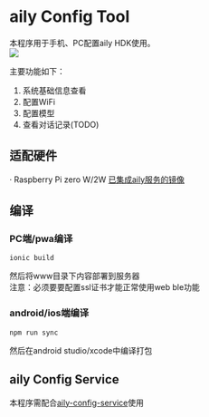 # aily Config Tool  
本程序用于手机、PC配置aily HDK使用。  
![](./img/demo.jpg)

主要功能如下：  
1. 系统基础信息查看
2. 配置WiFi
3. 配置模型
4. 查看对话记录(TODO)

## 适配硬件
· Raspberry Pi zero W/2W  [已集成aily服务的镜像]()  

## 编译
### PC端/pwa编译  
```
ionic build
```
然后将www目录下内容部署到服务器  
注意：必须要要配置ssl证书才能正常使用web ble功能  

### android/ios端编译
```
npm run sync
```
然后在android studio/xcode中编译打包  


## aily Config Service  
本程序需配合[aily-config-service](https://github.com/ailyProject/aily-config-service)使用  